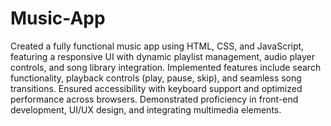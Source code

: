 # Music-App
Created a fully functional music app using HTML, CSS, and JavaScript, featuring a responsive UI with dynamic playlist management, audio player controls, and song library integration. Implemented features include search functionality, playback controls (play, pause, skip), and seamless song transitions. Ensured accessibility with keyboard support and optimized performance across browsers. Demonstrated proficiency in front-end development, UI/UX design, and integrating multimedia elements.
